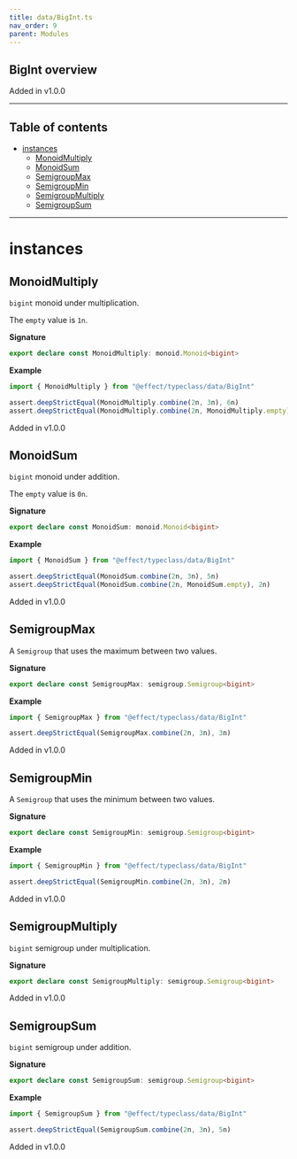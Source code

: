 ```yaml
---
title: data/BigInt.ts
nav_order: 9
parent: Modules
---
```


## BigInt overview

Added in v1.0.0

---

<h2 class="text-delta">Table of contents</h2>

- [instances](#instances)
  - [MonoidMultiply](#monoidmultiply)
  - [MonoidSum](#monoidsum)
  - [SemigroupMax](#semigroupmax)
  - [SemigroupMin](#semigroupmin)
  - [SemigroupMultiply](#semigroupmultiply)
  - [SemigroupSum](#semigroupsum)

---

# instances

## MonoidMultiply

`bigint` monoid under multiplication.

The `empty` value is `1n`.

**Signature**

```ts
export declare const MonoidMultiply: monoid.Monoid<bigint>
```

**Example**

```ts
import { MonoidMultiply } from "@effect/typeclass/data/BigInt"

assert.deepStrictEqual(MonoidMultiply.combine(2n, 3n), 6n)
assert.deepStrictEqual(MonoidMultiply.combine(2n, MonoidMultiply.empty), 2n)
```

Added in v1.0.0

## MonoidSum

`bigint` monoid under addition.

The `empty` value is `0n`.

**Signature**

```ts
export declare const MonoidSum: monoid.Monoid<bigint>
```

**Example**

```ts
import { MonoidSum } from "@effect/typeclass/data/BigInt"

assert.deepStrictEqual(MonoidSum.combine(2n, 3n), 5n)
assert.deepStrictEqual(MonoidSum.combine(2n, MonoidSum.empty), 2n)
```

Added in v1.0.0

## SemigroupMax

A `Semigroup` that uses the maximum between two values.

**Signature**

```ts
export declare const SemigroupMax: semigroup.Semigroup<bigint>
```

**Example**

```ts
import { SemigroupMax } from "@effect/typeclass/data/BigInt"

assert.deepStrictEqual(SemigroupMax.combine(2n, 3n), 3n)
```

Added in v1.0.0

## SemigroupMin

A `Semigroup` that uses the minimum between two values.

**Signature**

```ts
export declare const SemigroupMin: semigroup.Semigroup<bigint>
```

**Example**

```ts
import { SemigroupMin } from "@effect/typeclass/data/BigInt"

assert.deepStrictEqual(SemigroupMin.combine(2n, 3n), 2n)
```

Added in v1.0.0

## SemigroupMultiply

`bigint` semigroup under multiplication.

**Signature**

```ts
export declare const SemigroupMultiply: semigroup.Semigroup<bigint>
```

Added in v1.0.0

## SemigroupSum

`bigint` semigroup under addition.

**Signature**

```ts
export declare const SemigroupSum: semigroup.Semigroup<bigint>
```

**Example**

```ts
import { SemigroupSum } from "@effect/typeclass/data/BigInt"

assert.deepStrictEqual(SemigroupSum.combine(2n, 3n), 5n)
```

Added in v1.0.0
